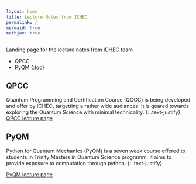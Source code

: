 ```yaml
---
layout: home
title: Lecture Notes from ICHEC
permalink: /
mermaid: true
mathjax: true
---
```


Landing page for the lecture notes from ICHEC team

- QPCC
- PyQM
{:toc}

## QPCC
Quantum Programming and Certification Course (QOCC) is being developed and offer by ICHEC, targetting a rather wide audiances. It is geared towards exploring the Quantum Science with minimal technicality.
{: .text-justify}
[QPCC lecture page](qpcc/README.md)

## PyQM
Python for Quantum Mechanics (PyQM) is a seven week course offered to students in Trinity Masters in Quantum Science programm. It aims to provide exposure to computation through python.
{: .text-justify}

[PyQM lecture page](pyqm/README.md)


